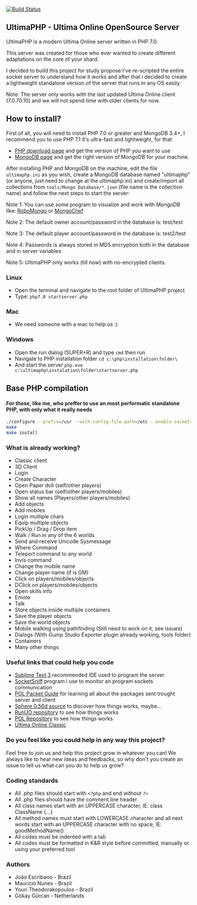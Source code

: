 [![Build Status](https://travis-ci.org/UltimaPHP/UltimaPHP.svg?branch=master)](https://travis-ci.org/UltimaPHP/UltimaPHP)

## UltimaPHP - Ultima Online OpenSource Server

UltimaPHP is a modern Ultima Online server written in PHP 7.0.

This server was created for those who ever wanted to create different adaptations on the core of your shard.

I decided to build this project for study propose I've re-scripted the entire socket server to understand how it works and after that i decided to create a lightweight standalone version of the server that runs in any OS easily.

Note: The server only works with the last updated Ultima Online client (7.0.70.10) and we will not spend time with older clients for now.

## How to install?

First of all, you will need to install PHP 7.0 or greater and MongoDB 3.4+, I recommend you to use PHP 7.1 it's ultra-fast and lightweight, for that:

* [PHP download page](http://php.net/downloads.php) and get the version of PHP you want to use
* [MongoDB page](https://www.mongodb.com) and get the right version of MongoDB for your machine.

After installing PHP and MongoDB on the machine, edit the file ```ultimaphp.ini``` as you wish, create a MongoDB database named "ultimaphp" (or anyone, just need to change at the ultimaphp.ini) and create/import all collections from ```tools/Mongo Database/*.json``` (file name is the collection name) and follow the next steps to start the server:

Note 1: You can use some program to visualize and work with MongoDB like: [RoboMongo](https://robomongo.org/download) or [MongoChef](https://studio3t.com/download/)

Note 2: The default owner account/password in the database is: test/test

Note 3: The default player account/password in the database is: test2/test

Note 4: Passwords is always stored in MD5 encryption both in the database and in server variables

Note 5: UltimaPHP only works (till now) with no-encrypted clients.

### Linux

 * Open the terminal and navigate to the root folder of UltimaPHP project
 * Type: ```php7.0 startserver.php```

### Mac

 * We need someone with a mac to help us :)

### Windows

 * Open the run dialog (SUPER+R) and type ```cmd``` then run
 * Navigate to PHP installation folder ```cd c:\php\installation\folder\```
 * And start the server ```php.exe c:\ultimaphp\instalation\folder\startserver.php```

## Base PHP compilation
#### For those, like me, who preffer to use an most performatic standalone PHP, with only what it really needs
```bash
./configure --prefix=/usr --with-config-file-path=/etc --enable-sockets --enable-bcmath --enable-mbstring --enable-zip --enable-pcntl --enable-ftp --enable-exif --enable-sysvmsg --enable-sysvsem --enable-sysvshm --enable-wddx --with-mcrypt --with-iconv --with-zlib-dir=/usr --with-xpm-dir=/usr --with-openssl --with-gettext=/usr --with-zlib=/usr --with-bz2=/usr
make
make install
```

### What is already working?
 * Classic client
 * 3D Client
 * Login
 * Create Character
 * Open Paper doll (self/other players)
 * Open status bar (self/other players/mobiles)
 * Show all names (Players/other players/mobiles)
 * Add objects
 * Add mobiles
 * Login multiple chars
 * Equip multiple objects
 * PickUp / Drag / Drop item
 * Walk / Run in any of the 6 worlds
 * Send and receive Unicode Sysmessage
 * Where Command
 * Teleport command to any world
 * Invis command
 * Change the mobile name
 * Change player name (if is GM)
 * Click on players/mobiles/objects
 * DClick on players/mobiles/objects
 * Open skills info
 * Emote
 * Talk
 * Store objects inside multiple containers
 * Save the player objects
 * Save the world objects
 * Mobile walking using pathfinding (Still need to work on it, see issues)
 * Dialogs (With Gump Studio Exporter plugin already working, tools folder)
 * Containers
 * Many other things

### Useful links that could help you code

 * [Sublime Text 3](http://www.sublimetext.com/3) recommended IDE used to program the server
 * [SocketSniff](http://nirsoft.net/utils/socket_sniffer.html) program i use to monitor an program sockets communication
 * [POL Packet Guide](http://docs.polserver.com/packets/index.php) for learning all about the packages sent trought server and client
 * [Sphere 0.56d source](https://github.com/Sphereserver/Source) to discover how things works, maybe...
 * [RunUO repository](https://github.com/runuo/runuo) to see how things works
 * [POL Repository](https://github.com/polserver/polserver) to see how things works
 * [Ultima Online Classic](http://uo.com)

### Do you feel like you could help in any way this project?

Feel free to join us and help this project grow in whatever you can!
We always like to hear new ideas and feedbacks, so why don't you create an issue to tell us what can you do to help us grow?

### Coding standards

 * All .php files should start with `<?php` and end without `?>`
 * All .php files should have the comment line header
 * All class names start with an UPPERCASE character, IE: class ClassName {...}
 * All method names must start with LOWERCASE character and all next words start with an UPPERCASE character with no space, IE: goodMethodName()
 * All codes must be indented with a tab
 * All codes must be formatted in K&R style before committed, manually or using your preferred tool

### Authors

 * João Escribano - Brazil
 * Maurício Nunes - Brazil
 * Youri Theodorakopoulos - Brazil
 * Gökay Gürcan - Netherlands